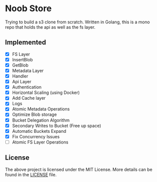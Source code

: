 # Noob Store

Trying to build a s3 clone from scratch.
Written in Golang, this is a mono repo that holds the api as well as the fs layer.

## Implemented 

- [x] FS Layer
- [x] InsertBlob
- [x] GetBlob
- [x] Metadata Layer
- [x] Handler
- [x] Api Layer
- [x] Authentication
- [x] Horizontal Scaling (using Docker)
- [x] Add Cache layer
- [x] Logs
- [x] Atomic Metadata Operations
- [x] Optimize Blob storage
- [x] Bucket Delegation Algorithm
- [x] Secondary Writes to Bucket (Free up space)
- [x] Automatic Buckets Expand
- [x] Fix Concurrency Issues
- [ ] Atomic FS Layer Operations

## License

The above project is licensed under the MIT License. More details can be found in the [LICENSE](LICENSE) file.
